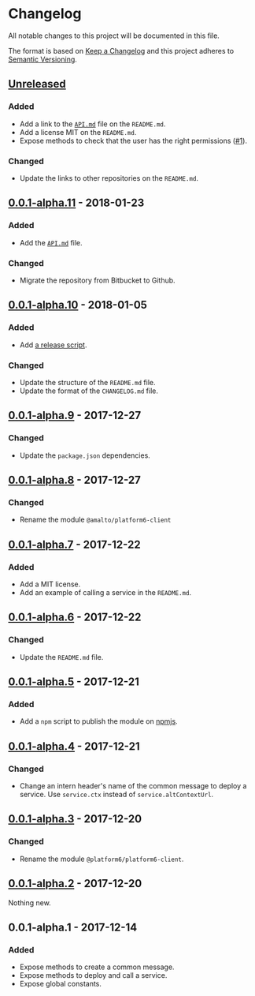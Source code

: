 # Changelog

All notable changes to this project will be documented in this file.

The format is based on [Keep a Changelog](http://keepachangelog.com/en/1.0.0/)
and this project adheres to [Semantic Versioning](http://semver.org/spec/v2.0.0.html).

## [Unreleased]
### Added
- Add a link to the [`API.md`](./API.md) file on the `README.md`.
- Add a license MIT on the `README.md`.
- Expose methods to check that the user has the right permissions ([#1](https://github.com/amalto/platform6-client-nodejs/issues/1)).
### Changed
- Update the links to other repositories on the `README.md`.

## [0.0.1-alpha.11] - 2018-01-23
### Added
- Add the [`API.md`](./API.md) file.
### Changed
- Migrate the repository from Bitbucket to Github.

## [0.0.1-alpha.10] - 2018-01-05
### Added
- Add [a release script](./scripts/release.sh).
### Changed
- Update the structure of the `README.md` file.
- Update the format of the `CHANGELOG.md` file.

## [0.0.1-alpha.9] - 2017-12-27
### Changed
- Update the `package.json` dependencies.

## [0.0.1-alpha.8] - 2017-12-27
### Changed
- Rename the module `@amalto/platform6-client`

## [0.0.1-alpha.7] - 2017-12-22
### Added
- Add a MIT license.
- Add an example of calling a service in the `README.md`.

## [0.0.1-alpha.6] - 2017-12-22
### Changed
- Update the `README.md` file.

## [0.0.1-alpha.5] - 2017-12-21
### Added
- Add a `npm` script to publish the module on [npmjs](https://www.npmjs.com/).

## [0.0.1-alpha.4] - 2017-12-21
### Changed
- Change an intern header's name of the common message to deploy a service. Use `service.ctx` instead of `service.altContextUrl`.

## [0.0.1-alpha.3] - 2017-12-20
### Changed
- Rename the module `@platform6/platform6-client`.

## [0.0.1-alpha.2] - 2017-12-20
Nothing new.

## 0.0.1-alpha.1 - 2017-12-14
### Added
- Expose methods to create a common message.
- Expose methods to deploy and call a service.
- Expose global constants.


[Unreleased]: https://bitbucket.org/amalto/platform6-client-nodejs/branches/compare/HEAD..0.0.1-alpha.9
[0.0.1-alpha.11]: https://bitbucket.org/amalto/platform6-client-nodejs/branches/compare/v0.0.1-alpha.11..0.0.1-alpha.9
[0.0.1-alpha.10]: https://bitbucket.org/amalto/platform6-client-nodejs/branches/compare/v0.0.1-alpha.10..0.0.1-alpha.9
[0.0.1-alpha.9]: https://bitbucket.org/amalto/platform6-client-nodejs/branches/compare/0.0.1-alpha.9..0.0.1-alpha.8
[0.0.1-alpha.8]: https://bitbucket.org/amalto/platform6-client-nodejs/branches/compare/0.0.1-alpha.8..0.0.1-alpha.7
[0.0.1-alpha.7]: https://bitbucket.org/amalto/platform6-client-nodejs/branches/compare/0.0.1-alpha.7..0.0.1-alpha.6
[0.0.1-alpha.6]: https://bitbucket.org/amalto/platform6-client-nodejs/branches/compare/0.0.1-alpha.6..0.0.1-alpha.5
[0.0.1-alpha.5]: https://bitbucket.org/amalto/platform6-client-nodejs/branches/compare/0.0.1-alpha.5..0.0.1-alpha.4
[0.0.1-alpha.4]: https://bitbucket.org/amalto/platform6-client-nodejs/branches/compare/0.0.1-alpha.4..0.0.1-alpha.3
[0.0.1-alpha.3]: https://bitbucket.org/amalto/platform6-client-nodejs/branches/compare/0.0.1-alpha.3..0.0.1-alpha.2
[0.0.1-alpha.2]: https://bitbucket.org/amalto/platform6-client-nodejs/branches/compare/0.0.1-alpha.2..0.0.1-alpha.1
